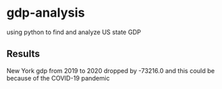 # gdp-analysis
using python to find and analyze US state GDP 

## Results
New York gdp from 2019 to 2020 dropped by -73216.0 and this could be because of the COVID-19 pandemic 